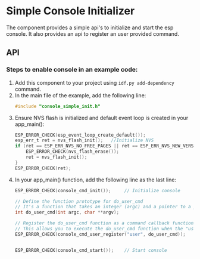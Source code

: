 # Simple Console Initializer
The component provides a simple api's to initialize and start the esp console.
It also provides an api to register an user provided command.

## API

### Steps to enable console in an example code:
1. Add this component to your project using ```idf.py add-dependency``` command.
2. In the main file of the example, add the following line:
    ```c
    #include "console_simple_init.h"
    ```
3. Ensure NVS flash is initialized and default event loop is created in your app_main():
    ```c
    ESP_ERROR_CHECK(esp_event_loop_create_default());
    esp_err_t ret = nvs_flash_init();   //Initialize NVS
    if (ret == ESP_ERR_NVS_NO_FREE_PAGES || ret == ESP_ERR_NVS_NEW_VERSION_FOUND) {
        ESP_ERROR_CHECK(nvs_flash_erase());
        ret = nvs_flash_init();
    }
    ESP_ERROR_CHECK(ret);
    ```
4. In your app_main() function, add the following line as the last line:
    ```c
    ESP_ERROR_CHECK(console_cmd_init());     // Initialize console

    // Define the function prototype for do_user_cmd
    // It's a function that takes an integer (argc) and a pointer to a pointer to char (argv)
    int do_user_cmd(int argc, char **argv);

    // Register the do_user_cmd function as a command callback function for "user" command
    // This allows you to execute the do_user_cmd function when the "user" command is invoked
    ESP_ERROR_CHECK(console_cmd_user_register("user", do_user_cmd));


    ESP_ERROR_CHECK(console_cmd_start());    // Start console
    ```
